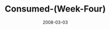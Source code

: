 ---
layout: music 
title: "Consumed-(Week-Four)"
series: "Consumed"
date: 2008-03-03 
description: ""
audio: "http://s3.amazonaws.com/crossroadsaudiomessages/Consumed_4_Freedom_03-02-08_Tome_webaudio.mp3"
audio-duration: "40:56"
src: "http://www.crossroads.net/players/media/mediumHz/consumed225.jpg"
---